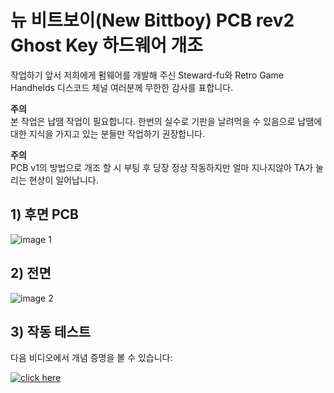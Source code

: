 # 뉴 비트보이(New Bittboy) PCB rev2 **Ghost Key** 하드웨어 개조

작업하기 앞서 저희에게 펌웨어를 개발해 주신 Steward-fu와 Retro Game Handhelds 디스코드 체널 여러분께 무한한 감사를 표합니다.

**주의**\
본 작업은 납땜 작업이 필요합니다. 
한번의 실수로 기판을 날려먹을 수 있음으로 납땜에대한 지식을 가지고 있는 분들만 작업하기 권장합니다.

**주의**\
PCB v1의 방법으로 개조 할 시 부팅 후 당장 정상 작동하지만 얼마 지나지않아 TA가 눌리는 현상이 일어납니다.

## 1) 후면 PCB
![image 1](https://i.imgur.com/HAxeutC.png)

## 2) 전면
![image 2](https://i.imgur.com/BOSxzZR.png)

## 3) 작동 테스트

다음 비디오에서 개념 증명을 볼 수 있습니다:

[![click here](https://i.imgur.com/wmzOxAI.png)](https://youtu.be/p2RPLJz6pns)